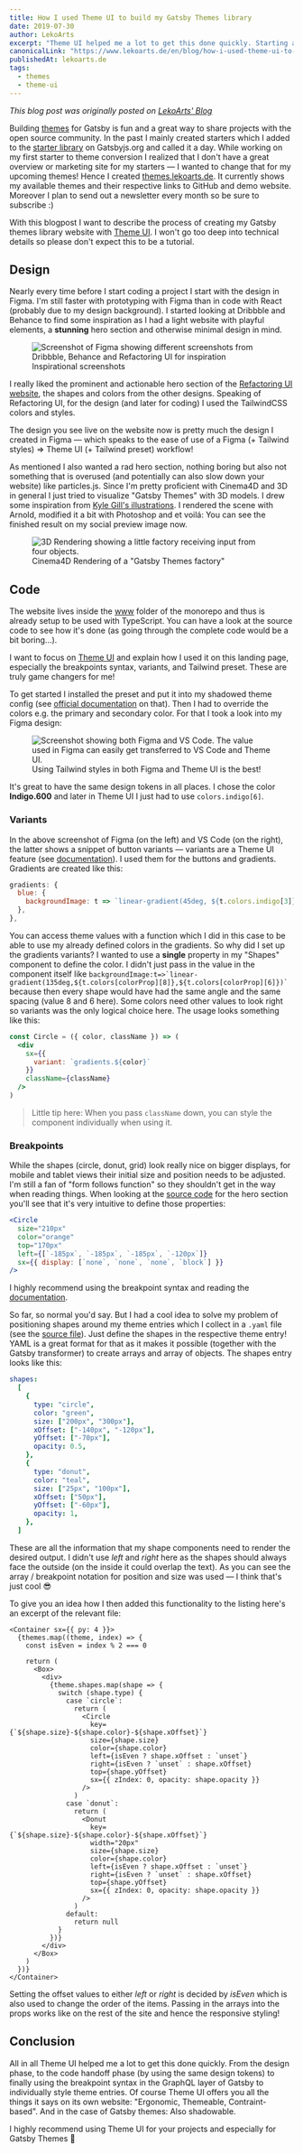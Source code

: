 ```yaml
---
title: How I used Theme UI to build my Gatsby Themes library
date: 2019-07-30
author: LekoArts
excerpt: "Theme UI helped me a lot to get this done quickly. Starting at the Design to Code Handoff (by using the same design tokens) and ending at using the breakpoint syntax in the GraphQL layer of Gatsby to individually style theme entries."
canonicalLink: "https://www.lekoarts.de/en/blog/how-i-used-theme-ui-to-build-my-gatsby-themes-library"
publishedAt: lekoarts.de
tags:
  - themes
  - theme-ui
---
```


_This blog post was originally posted on [LekoArts' Blog](https://www.lekoarts.de/en/blog/how-i-used-theme-ui-to-build-my-gatsby-themes-library)_

Building [themes](https://www.gatsbyjs.org/blog/2019-07-03-announcing-stable-release-gatsby-themes/) for Gatsby is fun and a great way to share projects with the open source community. In the past I mainly created starters which I added to the [starter library](https://www.gatsbyjs.org/starters/?v=2) on Gatsbyjs.org and called it a day. While working on my first starter to theme conversion I realized that I don't have a great overview or marketing site for my starters — I wanted to change that for my upcoming themes! Hence I created [themes.lekoarts.de](https://themes.lekoarts.de). It currently shows my available themes and their respective links to GitHub and demo website. Moreover I plan to send out a newsletter every month so be sure to subscribe :)

With this blogpost I want to describe the process of creating my Gatsby themes library website with [Theme UI](https://theme-ui.com/). I won't go too deep into technical details so please don't expect this to be a tutorial.

## Design

Nearly every time before I start coding a project I start with the design in Figma. I'm still faster with prototyping with Figma than in code with React (probably due to my design background). I started looking at Dribbble and Behance to find some inspiration as I had a light website with playful elements, a **stunning** hero section and otherwise minimal design in mind.

<figure>
  <img
    src="./images/behance-dribbble-inspiration.png"
    alt="Screenshot of Figma showing different screenshots from Dribbble, Behance and Refactoring UI for inspiration"
  />
  <figcaption>Inspirational screenshots</figcaption>
</figure>

I really liked the prominent and actionable hero section of the [Refactoring UI website](https://refactoringui.com/), the shapes and colors from the other designs. Speaking of Refactoring UI, for the design (and later for coding) I used the TailwindCSS colors and styles.

The design you see live on the website now is pretty much the design I created in Figma — which speaks to the ease of use of a Figma (+ Tailwind styles) => Theme UI (+ Tailwind preset) workflow!

As mentioned I also wanted a rad hero section, nothing boring but also not something that is overused (and potentially can also slow down your website) like particles.js. Since I'm pretty proficient with Cinema4D and 3D in general I just tried to visualize "Gatsby Themes" with 3D models. I drew some inspiration from [Kyle Gill's illustrations](https://kylegill.com/blog/2019-04-22-a-simple-guide-to-gatsby-themes/index). I rendered the scene with Arnold, modified it a bit with Photoshop and et voilá: You can see the finished result on my social preview image now.

<figure>
  <img
    src="./images/gatsby-themes-3d-illustration.png"
    alt="3D Rendering showing a little factory receiving input from four objects."
  />
  <figcaption>Cinema4D Rendering of a "Gatsby Themes factory"</figcaption>
</figure>

## Code

The website lives inside the [www](https://github.com/LekoArts/gatsby-themes/tree/master/www) folder of the monorepo and thus is already setup to be used with TypeScript. You can have a look at the source code to see how it's done (as going through the complete code would be a bit boring...).

I want to focus on [Theme UI](https://theme-ui.com/) and explain how I used it on this landing page, especially the breakpoints syntax, variants, and Tailwind preset. These are truly game changers for me!

To get started I installed the preset and put it into my shadowed theme config (see [official documentation](https://theme-ui.com/presets) on that). Then I had to override the colors e.g. the primary and secondary color. For that I took a look into my Figma design:

<figure>
  <img
    src="./images/figma-theme-ui-handoff.png"
    alt="Screenshot showing both Figma and VS Code. The value used in Figma can easily get transferred to VS Code and Theme UI."
  />
  <figcaption>
    Using Tailwind styles in both Figma and Theme UI is the best!
  </figcaption>
</figure>

It's great to have the same design tokens in all places. I chose the color **Indigo.600** and later in Theme UI I just had to use `colors.indigo[6]`.

### Variants

In the above screenshot of Figma (on the left) and VS Code (on the right), the latter shows a snippet of button variants — variants are a Theme UI feature (see [documentation](https://theme-ui.com/guides/variants)). I used them for the buttons and gradients. Gradients are created like this:

```js:title=src/gatsby-plugin-theme-ui/index.js
gradients: {
  blue: {
    backgroundImage: t => `linear-gradient(45deg, ${t.colors.indigo[3]}, ${t.colors.indigo[5]})`,
  },
},
```

You can access theme values with a function which I did in this case to be able to use my already defined colors in the gradients. So why did I set up the gradients variants? I wanted to use a **single** property in my "Shapes" component to define the color. I didn't just pass in the value in the component itself like `` backgroundImage:t=>`linear-gradient(135deg,${t.colors[colorProp][8]},${t.colors[colorProp][6]})` `` because then every shape would have had the same angle and the same spacing (value 8 and 6 here). Some colors need other values to look right so variants was the only logical choice here. The usage looks something like this:

```jsx
const Circle = ({ color, className }) => (
  <div
    sx={{
      variant: `gradients.${color}`
    }}
    className={className}
  />
)
```

> Little tip here: When you pass `className` down, you can style the component individually when using it.

### Breakpoints

While the shapes (circle, donut, grid) look really nice on bigger displays, for mobile and tablet views their initial size and position needs to be adjusted. I'm still a fan of "form follows function" so they shouldn't get in the way when reading things. When looking at the [source code](https://github.com/LekoArts/gatsby-themes/blob/569722297e73d05e0063e0333c284741c174cc2f/www/src/components/hero.tsx) for the hero section you'll see that it's very intuitive to define those properties:

```jsx
<Circle
  size="210px"
  color="orange"
  top="170px"
  left={[`-185px`, `-185px`, `-185px`, `-120px`]}
  sx={{ display: [`none`, `none`, `none`, `block`] }}
/>
```

I highly recommend using the breakpoint syntax and reading the [documentation](https://theme-ui.com/getting-started#responsive-styles).

So far, so normal you'd say. But I had a cool idea to solve my problem of positioning shapes around my theme entries which I collect in a `.yaml` file (see the [source file](https://github.com/LekoArts/gatsby-themes/blob/master/www/data/themes.yaml)). Just define the shapes in the respective theme entry! YAML is a great format for that as it makes it possible (together with the Gatsby transformer) to create arrays and array of objects. The shapes entry looks like this:

```yaml
shapes:
  [
    {
      type: "circle",
      color: "green",
      size: ["200px", "300px"],
      xOffset: ["-140px", "-120px"],
      yOffset: ["-70px"],
      opacity: 0.5,
    },
    {
      type: "donut",
      color: "teal",
      size: ["25px", "100px"],
      xOffset: ["50px"],
      yOffset: ["-60px"],
      opacity: 1,
    },
  ]
```

These are all the information that my shape components need to render the desired output. I didn't use _left_ and _right_ here as the shapes should always face the outside (on the inside it could overlap the text). As you can see the array / breakpoint notation for position and size was used — I think that's just cool 😎

To give you an idea how I then added this functionality to the listing here's an excerpt of the relevant file:

```jsx:title=src/components/listing.tsx
<Container sx={{ py: 4 }}>
  {themes.map((theme, index) => {
    const isEven = index % 2 === 0

    return (
      <Box>
        <div>
          {theme.shapes.map(shape => {
            switch (shape.type) {
              case `circle`:
                return (
                  <Circle
                    key={`${shape.size}-${shape.color}-${shape.xOffset}`}
                    size={shape.size}
                    color={shape.color}
                    left={isEven ? shape.xOffset : `unset`}
                    right={isEven ? `unset` : shape.xOffset}
                    top={shape.yOffset}
                    sx={{ zIndex: 0, opacity: shape.opacity }}
                  />
                )
              case `donut`:
                return (
                  <Donut
                    key={`${shape.size}-${shape.color}-${shape.xOffset}`}
                    width="20px"
                    size={shape.size}
                    color={shape.color}
                    left={isEven ? shape.xOffset : `unset`}
                    right={isEven ? `unset` : shape.xOffset}
                    top={shape.yOffset}
                    sx={{ zIndex: 0, opacity: shape.opacity }}
                  />
                )
              default:
                return null
            }
          })}
        </div>
      </Box>
    )
  })}
</Container>
```

Setting the offset values to either _left_ or _right_ is decided by _isEven_ which is also used to change the order of the items. Passing in the arrays into the props works like on the rest of the site and hence the responsive styling!

## Conclusion

All in all Theme UI helped me a lot to get this done quickly. From the design phase, to the code handoff phase (by using the same design tokens) to finally using the breakpoint syntax in the GraphQL layer of Gatsby to individually style theme entries. Of course Theme UI offers you all the things it says on its own website: "Ergonomic, Themeable, Contraint-based". And in the case of Gatsby themes: Also shadowable.

I highly recommend using Theme UI for your projects and especially for Gatsby Themes 🎉

